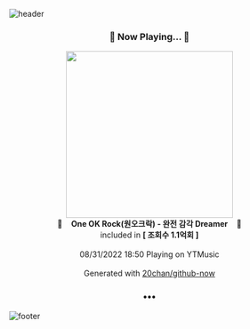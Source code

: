![header](https://capsule-render.vercel.app/api?type=wave&height=170&section=header&text=Hi.%20I'm%20SHIFT&fontColor=090707&fontAlignX=45&fontAlignY=65&fontSize=100)

<h3 align="center">🎵 Now Playing... 🎵</h3>
<p align="center">
  <a href="https://music.youtube.com/watch?v=xGbxsiBZGPI">
    <img width="300" src="https://i.ytimg.com/vi/xGbxsiBZGPI/hqdefault.jpg?sqp=-oaymwEWCMACELQBIAQqCghQEJADGFogjgJIWg&rs">
  </a>
  <br>
  🎵&nbsp&nbsp&nbsp <b>One OK Rock(원오크락) - 완전 감각 Dreamer</b> &nbsp&nbsp&nbsp🎵
  <br>
  included in <b>[ 조회수 1.1억회 ]</b>
  
  <br />
  <br />
  08/31/2022 18:50 Playing on YTMusic
  <br />
  <br />
  Generated with <a href="https://github.com/20chan/github-now">20chan/github-now</a>
</p>

<h3 align="center">•••</h3>

![footer](https://capsule-render.vercel.app/api?type=wave&height=150&section=footer)
